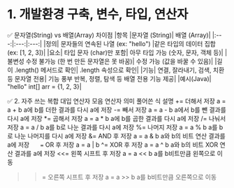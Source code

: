 # 1. 개발환경 구축, 변수, 타입, 연산자

✅ 문자열(String) vs 배열(Array) 차이점
|항목	|문자열 (String)|	배열 (Array)|
|:---:|:---:|:---:|
|정의|	문자들의 연속된 나열 (ex: "hello")	|같은 타입의 데이터 집합 (ex: [1, 2, 3])|
|요소| 타입	문자 (char)만 포함|	아무 타입 가능 (숫자, 문자, 객체 등)|
|불변성	수정 불가능 (한 번 만든 문자열은 못 바꿈)|	수정 가능 (값을 바꿀 수 있음)|
|길이	.length() 메서드로 확인|	.length 속성으로 확인|
|기능|	연결, 잘라내기, 검색, 치환 등 문자열 전용| 기능 풍부	반복, 정렬, 탐색 등 배열 전용 기능 제공|
|예시(Java)|	"hello"	int[] arr = {1, 2, 3}|


✅ 2. 자주 쓰는 복합 대입 연산자 모음
연산자	의미	풀어쓴 식	설명
+=	더해서 저장	a = a + b	a에 b를 더한 결과를 다시 a에 저장
-=	빼서 저장	a = a - b	a에서 b를 뺀 결과를 다시 a에 저장
*=	곱해서 저장	a = a * b	a에 b를 곱한 결과를 다시 a에 저장
/=	나눠서 저장	a = a / b	a를 b로 나눈 결과를 다시 a에 저장
%=	나머지 저장	a = a % b	a를 b로 나눈 나머지를 다시 a에 저장
&=	AND 후 저장	a = a & b	a와 b의 비트 연산 결과를 a에 저장
`	=`	OR 후 저장	a = a | b
^=	XOR 후 저장	a = a ^ b	a와 b의 비트 XOR 연산 결과를 a에 저장
<<=	왼쪽 시프트 후 저장	a = a << b	a를 b비트만큼 왼쪽으로 이동
>>=	오른쪽 시프트 후 저장	a = a >> b	a를 b비트만큼 오른쪽으로 이동
